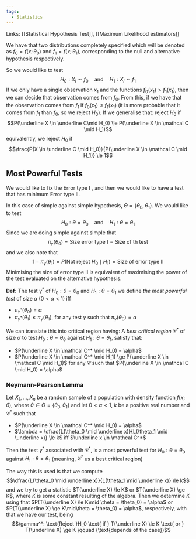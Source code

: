 ```yaml
---
tags:
  - Statistics
---
```

Links: [[Statistical Hypothesis Test]], [[Maximum Likelihood estimators]]

We have that two distributions completely specified which will be denoted as $f_0 =f(x; \theta_0)$ and $f_1 = f(x; \theta_1)$, corresponding to the null and alternative hypothesis respectively.

So we would like to test $$H_0 : X_i \sim f_0 \quad \text{and} \quad  H_1: X_i \sim f_1$$
If we only have a single observation $x_1$ and the functions $f_0(x_1) > f_1(x_1)$, then we can decide that observation comes from $f_0$. From this, if we have that the observation comes from $f_1$ if $f_0(x_1) \le f_1(x_1)$ (it is more probable that it comes from $f_1$ than $f_0$, so we reject $H_0$). If we generalise that: reject $H_0$ if  $$P(\underline X \in \underline C\mid H_0) \le P(\underline X \in \mathcal C \mid H_1)$$equivalently, we reject $H_0$ if $$\frac{P(X \in \underline C \mid H_0)}{P(\underline X \in \mathcal C \mid H_1)} \le 1$$
## Most Powerful Tests

We would like to fix the Error type $\text{I}$ , and then we would like to have a test that has minimum Error type $\text{II}$. 

In this case of simple against simple hypothesis, $\Theta = \{\theta_0, \theta_1\}$. We would like to test $$H_0 : \theta = \theta_0 \quad \text{and} \quad  H_1: \theta = \theta_1$$
Since we are doing simple against simple that $$\pi_\gamma(\theta_0) = \text{Size error type I} = \text{Size of th test}$$and we also note that $$ 1- \pi_\gamma(\theta_1) = P(\text{Not reject } H_0 \mid H_1) = \text{Size of error type II}$$
Minimising the size of error type $\text{II}$ is equivalent of maximising the power of the test evaluated on the alternative hypothesis. 

**Def:** The test $\gamma^*$ of $H_0: \theta = \theta_0$ and $H_1 : \theta=\theta_1$ we define *the most powerful test* of size $\alpha$ ($0<\alpha<1$) iff
- $\pi_{\gamma^*}(\theta_0) =\alpha$
- $\pi_{\gamma^*}(\theta_1) \le \pi_\gamma(\theta_1)$, for any test $\gamma$ such that $\pi_\gamma(\theta_0) = \alpha$

We can translate this into critical region having:
A *best critical region* $\mathcal C^*$ of size $\alpha$  to test $H_0: \theta = \theta_0$ against $H_1: \theta = \theta_1$, satisfy that:
- $P(\underline X \in \mathcal C^* \mid H_0) = \alpha$
- $P(\underline X \in \mathcal C^* \mid H_1) \ge P(\underline X \in \mathcal C \mid H_1)$ for any $\mathcal C$ such that $P(\underline X \in \mathcal C \mid H_0) = \alpha$ 

### Neymann-Pearson Lemma
Let $X_1, \dots, X_n$ be a random sample of a population with density function $f(x; \theta)$, where $\theta \in \Theta = \{\theta_0, \theta_1\}$ and let $0 < \alpha< 1$, $k$ be a positive real number and $\mathcal C^*$ such that
- $P(\underline X \in \mathcal C^* \mid H_0) = \alpha$
- $\lambda = \dfrac{L(\theta_0 \mid \underline x)}{L(\theta_1 \mid \underline x)} \le k$ iff $\underline x \in \mathcal C^*$

Then the test $\gamma^*$ associated with $\mathcal C^*$, is a most powerful test for $H_0 : \theta = \theta_0$ against $H_1 : \theta = \theta_1$ (meaning, $\mathcal C^*$ us a best critical region)

The way this is used is that we compute $$\dfrac{L(\theta_0 \mid \underline x)}{L(\theta_1 \mid \underline x)} \le k$$and we try to get a statistic $T(\underline X) \le K$ or $T(\underline X) \ge K$, where $K$ is some constant resulting of the algebra. Then we determine $K$ using that $P(T(\underline X) \le K\mid \theta = \theta_0) = \alpha$ or $P(T(\underline X) \ge K\mid\theta =  \theta_0) = \alpha$, respectively, with that we have our test, being $$\gamma^*: \text{Reject }H_0 \text{ if } T(\underline X) \le K \text{ or } T(\underline X) \ge K \qquad (\text{depends of the case})$$